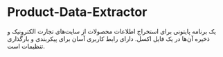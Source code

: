 # Product-Data-Extractor
 یک برنامه پایتونی برای استخراج اطلاعات محصولات از سایت‌های تجارت الکترونیک و ذخیره آن‌ها در یک فایل اکسل. دارای رابط کاربری آسان برای پیکربندی و بارگذاری تنظیمات است.
